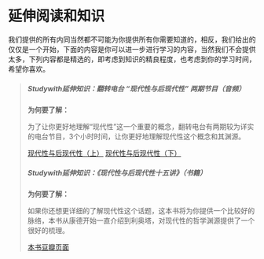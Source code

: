 # 延伸阅读和知识

我们提供的所有内同当然都不可能为你提供所有你需要知道的，相反，我们给出的仅仅是一个开始，下面的内容是你可以进一步进行学习的内容，当然我们不会提供太多，下列内容都是精选的，即考虑到知识的精良程度，也考虑到你的学习时间，希望你喜欢。

> ##### Studywith延伸知识：翻转电台 “现代性与后现代性” 两期节目（音频）
>
> **为何要了解：**
>
> 为了让你更好地理解“现代性”这一个重要的概念，翻转电台有两期较为详实的电台节目，3个小时时间，让你更好地理解现代性这个概念和其渊源。
>
> [现代性与后现代性（上）](http://music.163.com/#/program?id=902950123)  [现代性与后现代性（下）](http://music.163.com/#/program?id=902949135)
>
> ##### Studywith延伸知识：《现代性与后现代性十五讲》（书籍）
>
> **为何要了解：**
>
> 如果你还想更详细的了解现代性这个话题，这本书将为你提供一个比较好的脉络，本书从康德开始一直介绍到利奥塔，对现代性的哲学渊源提供了一个很好的梳理。
>
> [本书豆瓣页面](https://book.douban.com/subject/1783734/)





